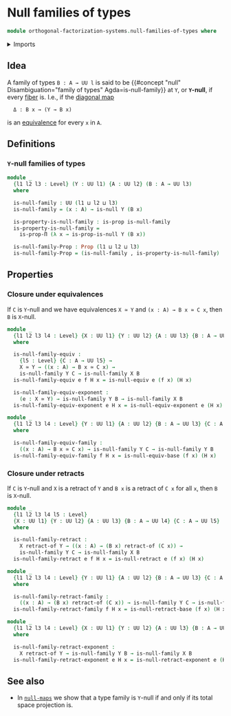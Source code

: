 # Null families of types

```agda
module orthogonal-factorization-systems.null-families-of-types where
```

<details><summary>Imports</summary>

```agda
open import foundation.dependent-pair-types
open import foundation.equivalences
open import foundation.precomposition-functions
open import foundation.propositions
open import foundation.retracts-of-types
open import foundation.universe-levels

open import orthogonal-factorization-systems.null-types
open import orthogonal-factorization-systems.orthogonal-maps
```

</details>

## Idea

A family of types `B : A → UU l` is said to be
{{#concept "null" Disambiguation="family of types" Agda=is-null-family}} at `Y`,
or **`Y`-null**, if every [fiber](foundation-core.fibers-of-maps.md) is. I.e.,
if the [diagonal map](foundation.diagonal-maps-of-types.md)

```text
  Δ : B x → (Y → B x)
```

is an [equivalence](foundation-core.equivalences.md) for every `x` in `A`.

## Definitions

### `Y`-null families of types

```agda
module _
  {l1 l2 l3 : Level} (Y : UU l1) {A : UU l2} (B : A → UU l3)
  where

  is-null-family : UU (l1 ⊔ l2 ⊔ l3)
  is-null-family = (x : A) → is-null Y (B x)

  is-property-is-null-family : is-prop is-null-family
  is-property-is-null-family =
    is-prop-Π (λ x → is-prop-is-null Y (B x))

  is-null-family-Prop : Prop (l1 ⊔ l2 ⊔ l3)
  is-null-family-Prop = (is-null-family , is-property-is-null-family)
```

## Properties

### Closure under equivalences

If `C` is `Y`-null and we have equivalences `X ≃ Y` and `(x : A) → B x ≃ C x`,
then `B` is `X`-null.

```agda
module _
  {l1 l2 l3 l4 : Level} {X : UU l1} {Y : UU l2} {A : UU l3} {B : A → UU l4}
  where

  is-null-family-equiv :
    {l5 : Level} {C : A → UU l5} →
    X ≃ Y → ((x : A) → B x ≃ C x) →
    is-null-family Y C → is-null-family X B
  is-null-family-equiv e f H x = is-null-equiv e (f x) (H x)

  is-null-family-equiv-exponent :
    (e : X ≃ Y) → is-null-family Y B → is-null-family X B
  is-null-family-equiv-exponent e H x = is-null-equiv-exponent e (H x)

module _
  {l1 l2 l3 l4 : Level} {Y : UU l1} {A : UU l2} {B : A → UU l3} {C : A → UU l4}
  where

  is-null-family-equiv-family :
    ((x : A) → B x ≃ C x) → is-null-family Y C → is-null-family Y B
  is-null-family-equiv-family f H x = is-null-equiv-base (f x) (H x)
```

### Closure under retracts

If `C` is `Y`-null and `X` is a retract of `Y` and `B x` is a retract of `C x`
for all `x`, then `B` is `X`-null.

```agda
module _
  {l1 l2 l3 l4 l5 : Level}
  {X : UU l1} {Y : UU l2} {A : UU l3} {B : A → UU l4} {C : A → UU l5}
  where

  is-null-family-retract :
    X retract-of Y → ((x : A) → (B x) retract-of (C x)) →
    is-null-family Y C → is-null-family X B
  is-null-family-retract e f H x = is-null-retract e (f x) (H x)

module _
  {l1 l2 l3 l4 : Level} {Y : UU l1} {A : UU l2} {B : A → UU l3} {C : A → UU l4}
  where

  is-null-family-retract-family :
    ((x : A) → (B x) retract-of (C x)) → is-null-family Y C → is-null-family Y B
  is-null-family-retract-family f H x = is-null-retract-base (f x) (H x)

module _
  {l1 l2 l3 l4 : Level} {X : UU l1} {Y : UU l2} {A : UU l3} {B : A → UU l4}
  where

  is-null-family-retract-exponent :
    X retract-of Y → is-null-family Y B → is-null-family X B
  is-null-family-retract-exponent e H x = is-null-retract-exponent e (H x)
```

## See also

- In [`null-maps`](orthogonal-factorization-systems.null-maps.md) we show that a
  type family is `Y`-null if and only if its total space projection is.
